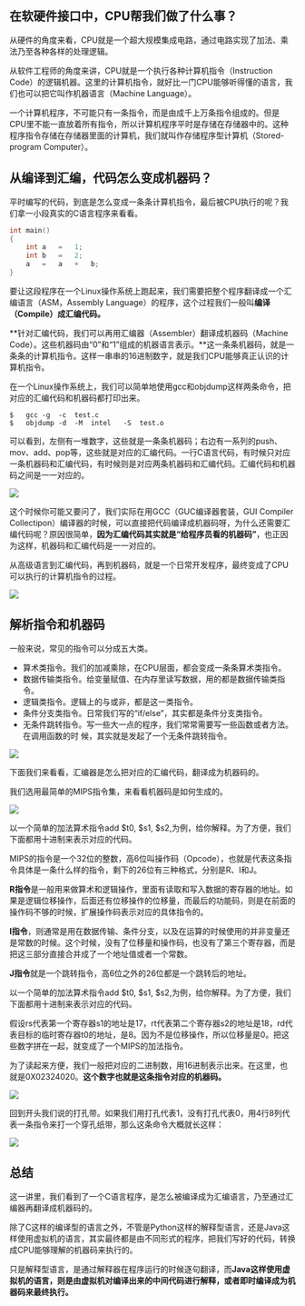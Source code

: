 ## 在软硬件接口中，CPU帮我们做了什么事？

从硬件的角度来看，CPU就是一个超大规模集成电路，通过电路实现了加法、乘法乃至各种各样的处理逻辑。

从软件工程师的角度来讲，CPU就是一个执行各种计算机指令（Instruction	Code）的逻辑机器。这里的计算机指令，就好比一门CPU能够听得懂的语言，我们也可以把它叫作机器语言（Machine Language）。

一个计算机程序，不可能只有一条指令，而是由成千上万条指令组成的。但是CPU里不能一直放着所有指令，所以计算机程序平时是存储在存储器中的。这种程序指令存储在存储器里面的计算机，我们就叫作存储程序型计算机（Stored-program Computer）。

## 从编译到汇编，代码怎么变成机器码？

平时编写的代码，到底是怎么变成一条条计算机指令，最后被CPU执行的呢？我们拿一小段真实的C语言程序来看看。

```c
int main()
{
    int	a	=	1;	
    int	b	=	2;
    a	=	a	+	b;
}

```

要让这段程序在一个Linux操作系统上跑起来，我们需要把整个程序翻译成一个汇编语言（ASM，Assembly Language）的程序，这个过程我们一般叫**编译（Compile）成汇编代码。**

**针对汇编代码，我们可以再用汇编器（Assembler）翻译成机器码（Machine	Code）。这些机器码由“0”和“1”组成的机器语言表示。**这一条条机器码，就是一条条的计算机指令。这样一串串的16进制数字，就是我们CPU能够真正认识的计算机指令。

在一个Linux操作系统上，我们可以简单地使用gcc和objdump这样两条命令，把对应的汇编代码和机器码都打印出来。

```shell
$	gcc	-g	-c	test.c
$	objdump	-d	-M	intel	-S	test.o
```

可以看到，左侧有一堆数字，这些就是一条条机器码；右边有一系列的push、mov、add、pop等，这些就是对应的汇编代码。一行C语言代码，有时候只对应一条机器码和汇编代码，有时候则是对应两条机器码和汇编代码。汇编代码和机器码之间是一一对应的。

![](D:\Work\TyporaNotes\note\计算机组成原理\pict\5-1.png)

这个时候你可能又要问了，我们实际在用GCC（GUC编译器套装，GUI	Compiler	Collectipon）编译器的时候，可以直接把代码编译成机器码呀，为什么还需要汇编代码呢？原因很简单，**因为汇编代码其实就是“给程序员看的机器码”**，也正因为这样，机器码和汇编代码是一一对应的。

从高级语言到汇编代码，再到机器码，就是一个日常开发程序，最终变成了CPU可以执行的计算机指令的过程。

![](D:\Work\TyporaNotes\note\计算机组成原理\pict\5-3.png)

## 解析指令和机器码

一般来说，常见的指令可以分成五大类。

* 算术类指令。我们的加减乘除，在CPU层面，都会变成一条条算术类指令。
* 数据传输类指令。给变量赋值、在内存里读写数据，用的都是数据传输类指令。
* 逻辑类指令。逻辑上的与或非，都是这一类指令。
* 条件分支类指令。日常我们写的“if/else”，其实都是条件分支类指令。
* 无条件跳转指令。写一些大一点的程序，我们常常需要写一些函数或者方法。在调用函数的时
  候，其实就是发起了一个无条件跳转指令。

![](D:\Work\TyporaNotes\note\计算机组成原理\pict\5-2.png)

下面我们来看看，汇编器是怎么把对应的汇编代码，翻译成为机器码的。

我们选用最简单的MIPS指令集，来看看机器码是如何生成的。

![](D:\Work\TyporaNotes\note\计算机组成原理\pict\5-4.png)

以一个简单的加法算术指令add $t0, $s1, $s2,为例，给你解释。为了方便，我们下面都用十进制来表示对应的代码。

MIPS的指令是一个32位的整数，高6位叫操作码（Opcode），也就是代表这条指令具体是一条什么样的指令，剩下的26位有三种格式，分别是R、I和J。

**R指令**是一般用来做算术和逻辑操作，里面有读取和写入数据的寄存器的地址。如果是逻辑位移操作，后面还有位移操作的位移量，而最后的功能码，则是在前面的操作码不够的时候，扩展操作码表示对应的具体指令的。

**I指令**，则通常是用在数据传输、条件分支，以及在运算的时候使用的并非变量还是常数的时候。这个时候，没有了位移量和操作码，也没有了第三个寄存器，而是把这三部分直接合并成了一个地址值或者一个常数。

**J指令**就是一个跳转指令，高6位之外的26位都是一个跳转后的地址。

以一个简单的加法算术指令add $t0, $s1, $s2,为例，给你解释。为了方便，我们下面都用十进制来表示对应的代码。

假设rs代表第一个寄存器s1的地址是17，rt代表第二个寄存器s2的地址是18，rd代表目标的临时寄存器t0的地址，是8。因为不是位移操作，所以位移量是0。把这些数字拼在一起，就变成了一个MIPS的加法指令。

为了读起来方便，我们一般把对应的二进制数，用16进制表示出来。在这里，也就是0X02324020。**这个数字也就是这条指令对应的机器码。**

![](D:\Work\TyporaNotes\note\计算机组成原理\pict\5-5.png)

回到开头我们说的打孔带。如果我们用打孔代表1，没有打孔代表0，用4行8列代表一条指令来打一个穿孔纸带，那么这条命令大概就长这样：

![](D:\Work\TyporaNotes\note\计算机组成原理\pict\5-6.png)

## 总结

这一讲里，我们看到了一个C语言程序，是怎么被编译成为汇编语言，乃至通过汇编器再翻译成机器码的。

除了C这样的编译型的语言之外，不管是Python这样的解释型语言，还是Java这样使用虚拟机的语言，其实最终都是由不同形式的程序，把我们写好的代码，转换成CPU能够理解的机器码来执行的。

只是解释型语言，是通过解释器在程序运行的时候逐句翻译，而**Java这样使用虚拟机的语言，则是由虚拟机对编译出来的中间代码进行解释，或者即时编译成为机器码来最终执行。**

